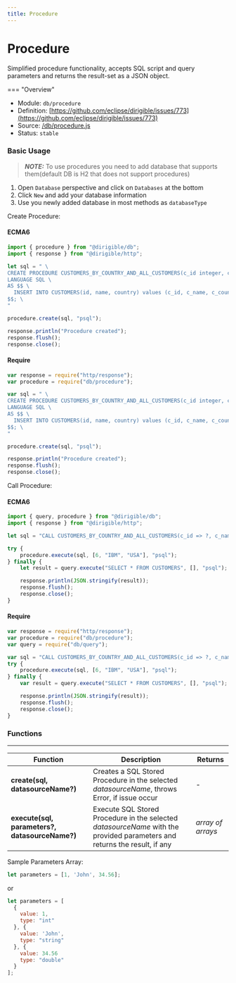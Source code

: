 ```yaml
---
title: Procedure
---
```


Procedure
===


Simplified procedure functionality, accepts SQL script and query parameters and returns the result-set as a JSON object.

=== "Overview"
- Module: `db/procedure`
- Definition: [https://github.com/eclipse/dirigible/issues/773](https://github.com/eclipse/dirigible/issues/773)
- Source: [/db/procedure.js](https://github.com/eclipse/dirigible/blob/master/components/api-database/src/main/resources/META-INF/dirigible/db/procedure.js)
- Status: `stable`


### Basic Usage

> **_NOTE:_** To use procedures you need to add database that supports them(default DB is H2 that does not support procedures)

1. Open `Database` perspective and click on `Databases` at the bottom
2. Click `New` and add your database information
3. Use you newly added database in most methods as `databaseType`

Create Procedure:

#### ECMA6

```javascript
import { procedure } from "@dirigible/db";
import { response } from "@dirigible/http";

let sql = " \
CREATE PROCEDURE CUSTOMERS_BY_COUNTRY_AND_ALL_CUSTOMERS(c_id integer, c_name text, c_country text) \
LANGUAGE SQL \
AS $$ \
  INSERT INTO CUSTOMERS(id, name, country) values (c_id, c_name, c_country); \
$$; \
"

procedure.create(sql, "psql");

response.println("Procedure created");
response.flush();
response.close();
```

#### Require

```javascript
var response = require("http/response");
var procedure = require("db/procedure");

var sql = " \
CREATE PROCEDURE CUSTOMERS_BY_COUNTRY_AND_ALL_CUSTOMERS(c_id integer, c_name text, c_country text) \
LANGUAGE SQL \
AS $$ \
  INSERT INTO CUSTOMERS(id, name, country) values (c_id, c_name, c_country); \
$$; \
"

procedure.create(sql, "psql");

response.println("Procedure created");
response.flush();
response.close();
```

Call Procedure:

#### ECMA6

```javascript
import { query, procedure } from "@dirigible/db";
import { response } from "@dirigible/http";

let sql = "CALL CUSTOMERS_BY_COUNTRY_AND_ALL_CUSTOMERS(c_id => ?, c_name => ?, c_country => ?)";

try {
    procedure.execute(sql, [6, "IBM", "USA"], "psql");
} finally {
    let result = query.execute("SELECT * FROM CUSTOMERS", [], "psql");

    response.println(JSON.stringify(result));
    response.flush();
    response.close();
}
```

#### Require

```javascript
var response = require("http/response");
var procedure = require("db/procedure");
var query = require("db/query");

var sql = "CALL CUSTOMERS_BY_COUNTRY_AND_ALL_CUSTOMERS(c_id => ?, c_name => ?, c_country => ?)";
try {
    procedure.execute(sql, [6, "IBM", "USA"], "psql");
} finally {
    var result = query.execute("SELECT * FROM CUSTOMERS", [], "psql");

    response.println(JSON.stringify(result));
    response.flush();
    response.close();
}
```

### Functions

---

Function     | Description | Returns
------------ | ----------- | --------
**create(sql, datasourceName?)**   | Creates a SQL Stored Procedure in the selected *datasourceName*, throws Error, if issue occur | *-*
**execute(sql, parameters?, datasourceName?)**   | Execute SQL Stored Procedure in the selected *datasourceName* with the provided parameters and returns the result, if any | *array of arrays*

Sample Parameters Array:

```javascript
let parameters = [1, 'John', 34.56];
```

or
```javascript
let parameters = [
  {
    value: 1,
    type: "int"
  }, {
    value: 'John',
    type: "string"
  }, {
    value: 34.56
    type: "double"
  }
];
```
